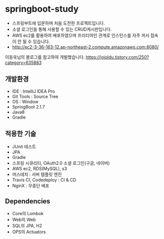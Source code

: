 # springboot-study
* 스프링부트에 입문하며 처음 도전한 프로젝트입니다.
* 소셜 로그인을 통해 사용할 수 있는 CRUD게시판입니다. 
* AWS ec2를 활용하여 배포하였으며 프리티어인 관계로 인스턴스를 자주 꺼서 접속이 안 될 수 있습니다.
* http://ec2-3-36-163-12.ap-northeast-2.compute.amazonaws.com:8080/

이동욱님의 블로그를 참고하여 개발했습니다. https://jojoldu.tistory.com/250?category=635883

## 개발환경
* IDE : IntelliJ IDEA Pro
* Git Tools : Source Tree
* OS : Window
* SpringBoot 2.1.7
* Java8
* Gradle

## 적용한 기술
* JUnit 테스트
* JPA
* Gradle
* 스프링 시큐리티, OAuth2.0 소셜 로그인(구글, 네이버)
* AWS ec2, RDS(MySQL), s3
* 머스테치 : 서버 템플릿 엔진
* Travis CI, Codedeploy : CI & CD
* NginX : 무중단 배포

## Dependencies
* Core의 Lombok
* Web의 Web
* SQL의 JPA, H2
* OPS의 Actuators
